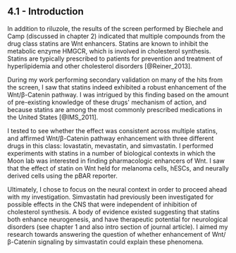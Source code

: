 
## 4.1 - Introduction

In addition to riluzole, the results of the screen performed by Biechele and Camp (discussed in chapter 2) indicated that multiple compounds from the drug class statins are Wnt enhancers. Statins are known to inhibit the metabolic enzyme HMGCR, which is involved in cholesterol synthesis. Statins are typically prescribed to patients for prevention and treatment of hyperlipidemia and other cholesterol disorders [@Reiner_2013].

During my work performing secondary validation on many of the hits from the screen, I saw that statins indeed exhibited a robust enhancement of the Wnt/β-Catenin pathway. I was intrigued by this finding based on the  amount of pre-existing knowledge of these drugs' mechanism of action, and because statins are among the most commonly prescribed medications in the United States [@IMS_2011].

I tested to see whether the effect was consistent across multiple statins, and affirmed Wnt/β-Catenin pathway enhancement with three different drugs in this class: lovastatin, mevastatin, and simvastatin. I performed experiments with statins in a number of biological contexts in which the Moon lab was interested in finding pharmacologic enhancers of Wnt. I saw that the effect of statin on Wnt held for melanoma cells, hESCs, and neurally derived cells using the pBAR reporter.

Ultimately, I chose to focus on the neural context in order to proceed ahead with my investigation. Simvastatin had previously been investigated for possible effects in the CNS that were independent of inhibition of cholesterol synthesis. A body of evidence existed suggesting that statins both enhance neurogenesis, and have therapeutic potential for neurological disorders (see chapter 1 and also intro section of journal article). I aimed my research towards answering the question of whether enhancement of Wnt/β-Catenin signaling by simvastatin could explain these phenomena.